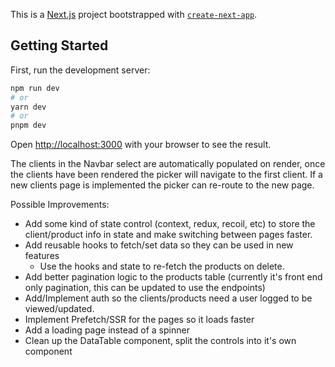 This is a [Next.js](https://nextjs.org/) project bootstrapped with [`create-next-app`](https://github.com/vercel/next.js/tree/canary/packages/create-next-app).

## Getting Started

First, run the development server:

```bash
npm run dev
# or
yarn dev
# or
pnpm dev
```

Open [http://localhost:3000](http://localhost:3000) with your browser to see the result.

The clients in the Navbar select are automatically populated on render, once the clients have been rendered the picker will navigate to the first client. If a new clients page is implemented the picker can re-route to the new page.

Possible Improvements:

- Add some kind of state control (context, redux, recoil, etc) to store the client/product info in state and make switching between pages faster.
- Add reusable hooks to fetch/set data so they can be used in new features 
  - Use the hooks and state to re-fetch the products on delete. 
- Add better pagination logic to the products table (currently it's front end only pagination, this can be updated to use the endpoints)
- Add/Implement auth so the clients/products need a user logged to be viewed/updated.
- Implement Prefetch/SSR for the pages so it loads faster
- Add a loading page instead of a spinner
- Clean up the DataTable component, split the controls into it's own component
